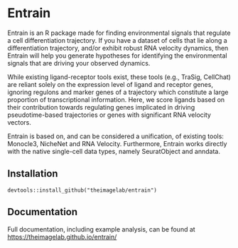 # Entrain

Entrain is an R package made for finding environmental signals that regulate a cell differentiation trajectory. 
If you have a dataset of cells that lie along a differentiation trajectory, and/or exhibit robust RNA velocity dynamics, then Entrain will help you generate hypotheses for identifying the environmental signals that are driving your observed dynamics. 

While existing ligand-receptor tools exist, these tools (e.g., TraSig, CellChat) are reliant solely on the expression level of ligand and receptor genes,  ignoring regulons and marker genes of a trajectory which constitute a large proportion of transcriptional information. Here, we score ligands based on their contribution towards regulating genes implicated in driving pseudotime-based trajectories or genes with significant RNA velocity vectors.

Entrain is based on, and can be considered a unification, of existing tools: Monocle3, NicheNet and RNA Velocity. Furthermore, Entrain works directly with the native single-cell data types, namely SeuratObject and anndata.

## Installation
```{r}
devtools::install_github("theimagelab/entrain")
```

## Documentation
Full documentation, including example analysis, can be found at https://theimagelab.github.io/entrain/
